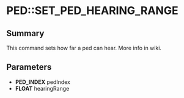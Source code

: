 # PED::SET_PED_HEARING_RANGE

## Summary
This command sets how far a ped can hear. More info in wiki.

## Parameters
* **PED_INDEX** pedIndex
* **FLOAT** hearingRange